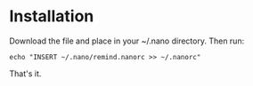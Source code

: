 # Installation

Download the file and place in your ~/.nano directory. Then run:

``echo "INSERT ~/.nano/remind.nanorc >> ~/.nanorc"``

That's it.
